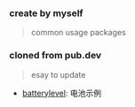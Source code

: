 ### create by myself

> common usage packages

### cloned from pub.dev

> esay to update

- [batterylevel](./batterylevel/README.md): 电池示例
